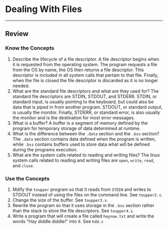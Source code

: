 # Dealing With Files

---
## Review

### Know the Concepts

1. Describe the lifecycle of a file descriptor. A file descriptor begins when it is requested from the operating system. The program requests a file from the OS by name, the OS then returns a file descriptor. This descriptor is included in all system calls that pertain to that file. Finally, when the file is closed the file descriptor is discarded as it is no longer needed.
1. What are the standard file descriptors and what are they used for? The standard file descriptors are STDIN, STDOUT, and STDERR. STDIN, or standard input, is usually pointing to the keyboard, but could also be data that is piped in from another program. STDOUT, or standard output, is usually the monitor. Finally, STDERR, or standard error, is also usually the monitor and is the destination for most error messages.
1. What is a buffer? A buffer is a segment of memory defined by the program for temporary storage of data determined at runtime. 
1. What is the difference between the `.data` section and the `.bss` section? The `.data` section contains data defined when the program is written, while `.bss` contains buffers used to store data what will be defined during the programs execution.
1. What are the system calls related to reading and writing files? The linux system calls related to reading and writing files are `open`, `write`, `read`, and `close`.

### Use the Concepts

1. Mdify the `toupper` program so that it reads from `STDIN` and writes to STDOUT instead of using the files on the command line. See `toupper2.s`.
1. Change the size of the buffer. See `toupper3.s`.
1. Rewrite the program so that it uses storage in the `.bss` section rather than the stack to store the file descriptors. See `toupper4.s`.
1. Write a program that will create a file called `heynow.txt` and write the words "Hay diddle diddle!" into it. See `hdd.s`

